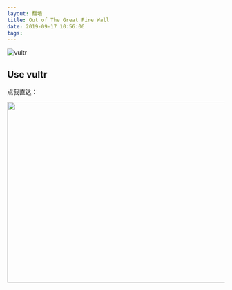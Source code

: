 ```yaml
---
layout: 翻墙
title: Out of The Great Fire Wall
date: 2019-09-17 10:56:06
tags:
---
```


![vultr](https://www.vultr.com/media/logo_onwhite.png)

## Use vultr

点我直达：

<a href="https://www.vultr.com/?ref=8257119-4F"><img src="https://www.vultr.com/media/banners/banner_800x418.png" width="800" height="418"></a>
